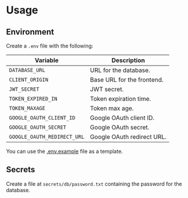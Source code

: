 # Usage

## Environment

Create a `.env` file with the following:

| Variable                    | Description                |
|-----------------------------|----------------------------|
| `DATABASE_URL`              | URL for the database.      |
| `CLIENT_ORIGIN`             | Base URL for the frontend. |
| `JWT_SECRET`                | JWT secret.                |
| `TOKEN_EXPIRED_IN`          | Token expiration time.     |
| `TOKEN_MAXAGE`              | Token max age.             |
| `GOOGLE_OAUTH_CLIENT_ID`    | Google OAuth client ID.    |
| `GOOGLE_OAUTH_SECRET`       | Google OAuth secret.       |
| `GOOGLE_OAUTH_REDIRECT_URL` | Google OAuth redirect URL. |

You can use the [.env.example](.env.example) file as a template.

## Secrets

Create a file at `secrets/db/password.txt` containing the password for the database.
